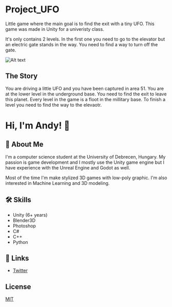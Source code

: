 # Project_UFO
 
Little game where the main goal is to find the exit with a tiny UFO. This game was made in Unity for a univeristy class. 

It's only contains 2 levels. 
In the first one you need to go to the elevator but an electric gate stands in the way. You need to find a way to turn off the gate.

![Alt text](https://github.com/czanikan/Project-UFO/blob/master/gifs/Level1Cropped.gif)

## The Story

You are driving a little UFO and you have been captured in area 51. You are at the lower level in the underground base. You need to find the exit to leave this planet. Every level in the game is a floot in the  millitary base. To finish a level you need to find the way to the elevaotr.

# Hi, I'm Andy! 👋


## 🚀 About Me
I'm a computer science student at the University of Debrecen, Hungary.
My passion is game development and I mostly use the Unity game engine but I have experience with the Unreal Engine and Godot as well.

Most of the time I'm make stylized 3D games with low-poly graphic.
I'm also interested in Machine Learning and 3D modeling.

## 🛠 Skills
* Unity (6+ years)
* Blender3D
* Photoshop
* C#
* C++
* Python


## 🔗 Links
* [Twitter](https://twitter.com/LazyHamsters)
## License

[MIT](https://choosealicense.com/licenses/mit/)




